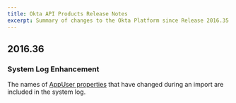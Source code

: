 ```yaml
---
title: Okta API Products Release Notes
excerpt: Summary of changes to the Okta Platform since Release 2016.35
---
```


## 2016.36

### System Log Enhancement

The names of [AppUser properties](/docs/reference/api/apps/#application-user-properties)
that have changed during an import are included in the system log. <!-- (OKTA-96525) -->
